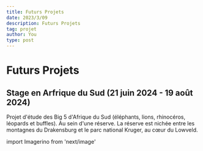 ```yaml
---
title: Futurs Projets
date: 2023/3/09
description: Futurs Projets 
tag: projet
author: You
type: post
---
```


# Futurs Projets

## Stage en Arfrique du Sud (21 juin 2024 - 19 août 2024)

Projet d'étude des Big 5 d'Afrique du Sud (éléphants, lions, rhinocéros, léopards et buffles). Au sein d'une réserve. La réserve est nichée entre les montagnes du Drakensburg et le parc national Kruger, au cœur du Lowveld. 

import Imagerino from 'next/image'
<Imagerino
  src="/images/rino.jpeg"
  alt="Bac"
  width={800}
  height={600}
  priority
  className="next-image"
  />
